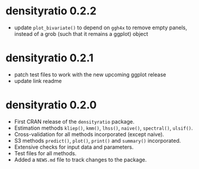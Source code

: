 # densityratio 0.2.2

* update `plot_bivariate()` to depend on `ggh4x` to remove empty panels, instead
of a grob (such that it remains a ggplot) object

# densityratio 0.2.1

* patch test files to work with the new upcoming ggplot release
* update link readme

# densityratio 0.2.0

* First CRAN release of the `densityratio` package.
* Estimation methods `kliep()`, `kmm()`, `lhss()`, `naive()`, `spectral()`,
`ulsif()`.
* Cross-validation for all methods incorporated (except naive).
* S3 methods `predict()`, `plot()`, `print()` and `summary()` incorporated.
* Extensive checks for input data and parameters.
* Test files for all methods.
* Added a `NEWS.md` file to track changes to the package.
